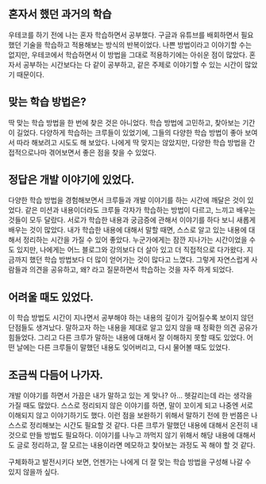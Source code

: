 ## 혼자서 했던 과거의 학습

우테코를 하기 전에 나는 혼자 학습하면서 공부했다.
구글과 유튜브를 배회하면서 필요했던 기술을 학습하고 적용해보는 방식의 반복이었다.
나쁜 방법이라고 이야기할 수는 없지만, 우테코에서 학습하면서 이 방법을 그대로 적용하기에는 아쉬운 점이 많았다.
혼자서 공부하는 시간보다는 다 같이 공부하고, 같은 주제로 이야기할 수 있는 시간이 많았기 때문이다.

## 맞는 학습 방법은?

딱 맞는 학습 방법을 한 번에 찾은 것은 아니었다. 학습 방법에 고민하고, 찾아보는 기간이 길었다.
다양하게 학습하는 크루들이 있었기에, 그들의 다양한 학습 방법이 좋아 보여서 따라 해보려고 시도도 해 보았다.
나에게 딱 맞지는 않았지만, 다양한 학습 방법을 간접적으로나마 겪어보면서 좋은 점을 찾을 수 있었다.

## 정답은 개발 이야기에 있었다.

다양한 학습 방법을 경험해보면서 크루들과 개발 이야기를 하는 시간에 깨달은 것이 있었다.
같은 미션과 내용이더라도 크루들 각자가 학습하는 방법이 다르고, 느끼고 배우는 것들이 모두 달랐다.
서로가 학습한 내용과 궁금증에 관해서 이야기를 하다 보니 새롭게 배우는 것이 많았다.
내가 학습한 내용에 대해서 말할 때면, 스스로 알고 있는 내용에 대해서 정리하는 시간을 가질 수 있어 좋았다.
누군가에게는 잠깐 지나가는 시간이었을 수도 있지만, 나에게는 어느 블로그와 강의보다 더 살아 있고 더 직접적으로 다가왔다.
지금까지 했던 학습 방법보다 더 많이 얻어가는 것이 많다고 느꼈다.
그렇게 자연스럽게 사람들과 의견을 공유하고, 왜? 라고 질문하면서 학습하는 것을 자주 하게 되었다.

## 어려울 때도 있었다.

이 학습 방법도 시간이 지나면서 공부해야 하는 내용의 깊이가 깊어질수록 보이지 않던 단점들도 생겨났다.
말하고자 하는 내용을 제대로 알고 있지 않을 때 정확한 의견 공유가 힘들었다.
그리고 다른 크루가 말하는 내용에 대해서 잘 이해하지 못할 때도 있었다.
어떤 날에는 다른 크루들이 말했던 내용도 잊어버리고, 다시 물어볼 때도 있었다.

## 조금씩 다듬어 나가자.

개발 이야기를 하면서 가끔은 내가 말하고 있는 게 맞나? 아... 헷갈리는데 라는 생각을 가질 때도 많았다.
스스로 정리되지 않은 이야기를 하면, 말이 꼬이게 되고 나중엔 서로 이해되지 않고 이야기하기도 했다.
이런 점을 보완하기 위해서 말하기 전에 한 번쯤은 나 스스로 정리해보는 시간도 필요할 것 같다.
다른 크루가 말했던 내용에 대해서 온전히 내 것으로 만들 방법도 필요하다.
이야기를 나누고 까먹지 않기 위해서 해당 내용에 대해서도 글로 정리하고, 잘 모르는 내용이라면 메모하고 찾아보는 과정도 꼭 해야 할 것 같다.


구체화하고 발전시키다 보면, 언젠가는 나에게 더 잘 맞는 학습 방법을 구성해 나갈 수 있지 않을까 싶다.
